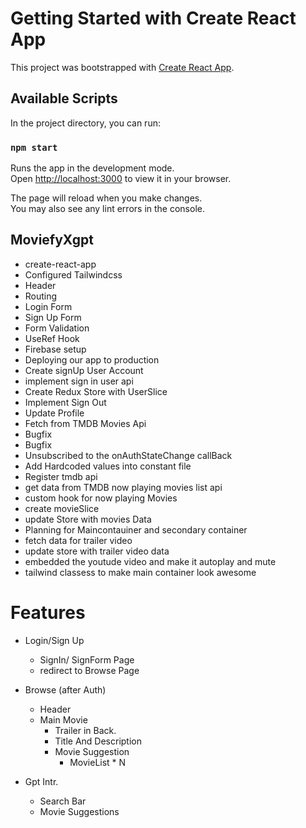 # Getting Started with Create React App

This project was bootstrapped with [Create React App](https://github.com/facebook/create-react-app).

## Available Scripts

In the project directory, you can run:

### `npm start`

Runs the app in the development mode.\
Open [http://localhost:3000](http://localhost:3000) to view it in your browser.

The page will reload when you make changes.\
You may also see any lint errors in the console.

## MoviefyXgpt
- create-react-app
- Configured Tailwindcss
- Header
- Routing
- Login Form
- Sign Up Form
- Form Validation
- UseRef Hook
- Firebase setup
- Deploying our app to production
- Create signUp User Account
- implement sign in user api
- Create Redux Store with UserSlice
- Implement Sign Out
- Update Profile
- Fetch from TMDB Movies Api
- Bugfix
- Bugfix
- Unsubscribed to the onAuthStateChange callBack
- Add Hardcoded values into constant file
- Register tmdb api 
- get data from TMDB now playing movies list api
- custom hook for now playing Movies
- create movieSlice
- update Store with movies Data
- Planning for Maincontauiner and secondary container
- fetch data for trailer video
- update store with trailer video data
- embedded the youtude video and make it autoplay and mute
- tailwind classess to make main container look awesome

# Features
- Login/Sign Up
    - SignIn/ SignForm Page
    - redirect to Browse Page

- Browse (after Auth)
    - Header 
    - Main Movie
        - Trailer in Back.
        - Title And Description
        - Movie Suggestion
            - MovieList * N

- Gpt Intr.
    - Search Bar
    - Movie Suggestions
    